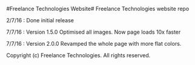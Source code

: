 #Freelance Technologies Website#
Freelance Technologies website repo

2/7/16 : Done initial release

7/7/16 : Version 1.5.0 Optimised all images. Now page loads 10x faster

7/7/16 : Version 2.0.0 Revamped the whole page with more flat colors.

Copyright (c) Freelance Technologies. All rights reserved.
